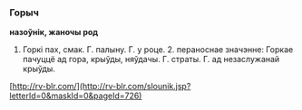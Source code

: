 ### Горыч
**назоўнік, жаночы род**

1. Горкі пах, смак. Г. палыну. Г. у роце. 2. пераноснае значэнне: Горкае пачуццё ад гора, крыўды, няўдачы. Г. страты. Г. ад незаслужанай крыўды.

<a rel="author">[http://rv-blr.com/](http://rv-blr.com/slounik.jsp?letterId=0&maskId=0&pageId=726)</a>
